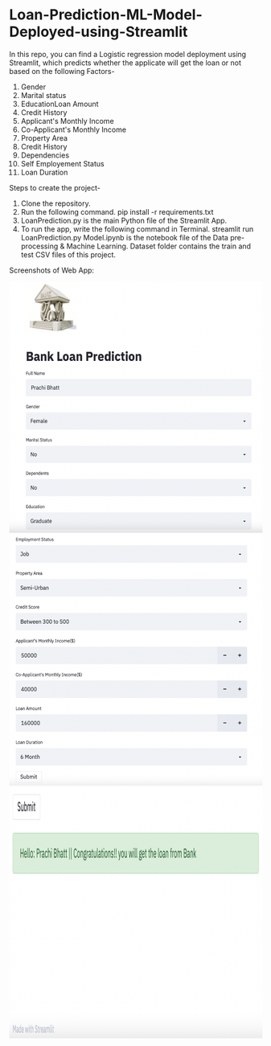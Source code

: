 # Loan-Prediction-ML-Model-Deployed-using-Streamlit
In this repo, you can find a Logistic regression model deployment using Streamlit, which predicts whether the applicate will get the loan or not based on the following Factors-
1. Gender
2. Marital status
3. EducationLoan Amount
4. Credit History
5. Applicant's Monthly Income
6. Co-Applicant's Monthly Income
7. Property Area
8. Credit History
9. Dependencies
10. Self Employement Status
11. Loan Duration

Steps to create the project-
1. Clone the repository. 
2. Run the following command.
  	pip install -r requirements.txt
3. LoanPrediction.py is the main Python file of the Streamlit App.
4. To run the app, write the following command in Terminal.
  	streamlit run LoanPrediction.py
Model.ipynb is the notebook file of the Data pre-processing & Machine Learning.
Dataset folder contains the train and test CSV files of this project.

Screenshots of Web App:


<img src="Screenshots of web app/Img1.png" width="600" height="500">






<img src="Screenshots of web app/Img2.png" width="600" height="500">






<img src="Screenshots of web app/Img3.png" width="600" height="500">


